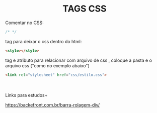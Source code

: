 <div align="center">
  
  # TAGS CSS
  
  </div>

Comentar no CSS: 
~~~css
/* */
~~~

tag para deixar o css dentro do html:

~~~html
<style></style>
~~~

tag e atributo para relacionar com arquivo de css , coloque a pasta e o arquivo css ("como no exemplo abaixo")

~~~HTML
<link rel="stylesheet" href="css/estilo.css">
~~~


<br><br>Links para estudos+

https://backefront.com.br/barra-rolagem-div/
